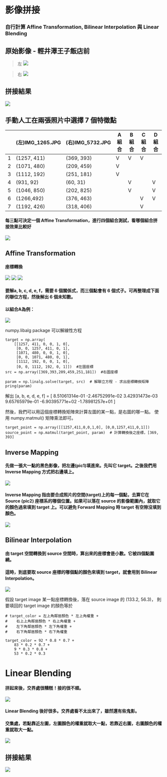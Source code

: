 # 影像拼接
### 自行計算 Affine Transformation, Bilinear Interpolation 與 Linear Blending

## 原始影像 - 輕井澤王子飯店前
> 左
![](https://github.com/elviselle/image_stitching/blob/master/.readme_imgs/IMG_1265.JPG)

> 右
![](https://github.com/elviselle/image_stitching/blob/master/.readme_imgs/IMG_5732.JPG)

## 拼接結果
![](https://github.com/elviselle/image_stitching/blob/master/.readme_imgs/merged.jpg)

## 手動人工在兩張照片中選擇 7 個特徵點
|     | (左)IMG_1265.JPG  | (右)IMG_5732.JPG | A 組合 | B 組合 | C 組合 | D 組合 |
| --- | ------------- | ------------- | - | - | - | - |
| 1 | (1257, 411)  | (369, 393) | V | V | V |   |
| 2 | (1071, 480)  | (209, 459) | V |   |   |   |
| 3 | (1112, 192)  | (251, 181) | V |   |   |   |
| 4 | (931, 92)    |  (60, 31)  |   | V |   | V |
| 5 | (1046, 850)  | (202, 825) |   | V |   | V |
| 6 | (1266,492)   | (376, 463) |   |   | V | V |
| 7 | (1192, 426)  | (318, 406) |   |   | V |   |
#### 每三點可決定一個 Affine Transformation，進行四個組合測試，看哪個組合拼接效果比較好

![](https://github.com/elviselle/image_stitching/blob/master/.readme_imgs/mapping_corp.png)

## Affine Transformation
#### 座標轉換
<!-- \begin{bmatrix}x'\\y'\end{bmatrix} = \begin{bmatrix}a & b & c\\ d & e & f\end{bmatrix} \begin{bmatrix}x\\y\\1\end{bmatrix} --> 
<img src="https://latex.codecogs.com/gif.latex?%5Cbegin%7Bbmatrix%7Dx%27%5C%5Cy%27%5Cend%7Bbmatrix%7D%20%3D%20%5Cbegin%7Bbmatrix%7Da%20%26%20b%20%26%20c%5C%5C%20d%20%26%20e%20%26%20f%5Cend%7Bbmatrix%7D%20%5Cbegin%7Bbmatrix%7Dx%5C%5Cy%5C%5C1%5Cend%7Bbmatrix%7D" /> 

<img src="https://latex.codecogs.com/gif.latex?x%27%3D%20ax%20%2B%20by%20%2B%20c" /> 
<img src="https://latex.codecogs.com/gif.latex?y%27%3D%20dx%20%2B%20ey%20%2B%20f" /> 

#### 要解a, b, c, d, e, f，需要 6 個關係式，而三個點會有 6 個式子。可再整理成下面的聯位方程，然後解出 6 個未知數。
#### 以組合A為例：

<!-- \begin{bmatrix}369\\393\\209\\459\\251\\181\end{bmatrix} = \begin{bmatrix}1257 & 411 & 0 & 0 & 1 & 0\\0&0&1257& 411&0&1\\ 1071& 480& 0 & 0 & 1 & 0\\0&0&1071& 480&0&1 \\1112& 192& 0 & 0 & 1 & 0\\0&0&1112& 192&0&1 \\\end{bmatrix} \begin{bmatrix}a\\b\\c\\d\\e\\f\end{bmatrix} --> 
<img src="https://latex.codecogs.com/gif.latex?%5Cbegin%7Bbmatrix%7D369%5C%5C393%5C%5C209%5C%5C459%5C%5C251%5C%5C181%5Cend%7Bbmatrix%7D%20%3D%20%5Cbegin%7Bbmatrix%7D1257%20%26%20411%20%26%200%20%26%200%20%26%201%20%26%200%5C%5C0%260%261257%26%20411%260%261%5C%5C%201071%26%20480%26%200%20%26%200%20%26%201%20%26%200%5C%5C0%260%261071%26%20480%260%261%20%5C%5C1112%26%20192%26%200%20%26%200%20%26%201%20%26%200%5C%5C0%260%261112%26%20192%260%261%20%5C%5C%5Cend%7Bbmatrix%7D%20%5Cbegin%7Bbmatrix%7Da%5C%5Cb%5C%5Cc%5C%5Cd%5C%5Ce%5C%5Cf%5Cend%7Bbmatrix%7D" /> 

numpy.libalg package 可以解線性方程

    target = np.array(
        [[1257, 411, 0, 0, 1, 0], 
         [0, 0, 1257, 411, 0, 1], 
         [1071, 480, 0, 0, 1, 0], 
         [0, 0, 1071, 480, 0, 1],
         [1112, 192, 0, 0, 1, 0], 
         [0, 0, 1112, 192, 0, 1]])  #左圖座標
    src = np.array([369,393,209,459,251,181])  #右圖座標
    
    param = np.linalg.solve(target, src)  # 解聯立方程 - 求出座標轉換矩陣
    pring(param)

解出 [a, b, e, d, e, f] = [ 8.51061314e-01 -2.46752991e-02  3.42931473e-03  9.65765979e-01 -6.90395771e+02 -1.78981257e+01 ]

然後，我們可以用這個座標轉換矩陣來計算左圖的某一點，是右圖的哪一點。
使用 numpy.matmul() 矩陣乘法即可。

    target_point = np.array([[1257,411,0,0,1,0], [0,0,1257,411,0,1]])
    source_point = np.matmul(target_point, param)  # 計算轉換後之座標，[369, 393]


## Inverse Mapping

#### 先做一張大一點的黑色影像，把左邊(pic1)填進來。先叫它 target。之後我們用 Inverse Mapping 方式把右邊填上。
![](https://github.com/elviselle/image_stitching/blob/master/.readme_imgs/merged_preprocess.jpg)

#### Inverse Mapping 指由要合成照片的空間(target)上的每一個點，去算它在 Source (pic2) 座標系的哪個位置。如果可以落在 source 的影像範圍內，就取它的顏色過來填到 target 上。可以避免 Forward Mapping 時 target 有空隙沒填到顏色。
![](https://github.com/elviselle/image_stitching/blob/master/.readme_imgs/inverse_mapping.jpg)


## Bilinear Interpolation
#### 由 target 空間轉換到 source 空間時，算出來的座標會是小數。它被四個點圍繞。
#### 這時，到底要取 source 座標的哪個點的顏色來填到 target，就會用到 Bilinear Interpolation。
![](https://github.com/elviselle/image_stitching/blob/master/.readme_imgs/bilinear.png)

假設 target image 某一點座標轉換後，落在 source image 的 (133.2, 56.3)，
則要填回的 target image 的顏色等於
    
    # target_color = 左上角鄰居顏色 * 左上角權重 +  
    #    右上上角鄰居顏色 * 右上角權重 +
    #    左下角鄰居顏色 * 左下角權重 +
    #    右下角鄰居顏色 * 右下角權重
    
    target_color = 92 * 0.8 * 0.7 +
        83 * 0.2 * 0.7 + 
        9 * 0.3 * 0.8 +
        53 * 0.2 * 0.3

# Linear Blending
#### 拼起來後，交界處很糟糕！接的很不順。
![](https://github.com/elviselle/image_stitching/blob/master/.readme_imgs/interception.png)

#### Linear Blending 後好很多。交界處看不太出來了，雖然還有些鬼影。
#### 交集處，若點靠近左圖，左圖顏色的權重就取大一點，若靠近右圖，右圖顏色的權重就取大一點。
![](https://github.com/elviselle/image_stitching/blob/master/.readme_imgs/blending.png)

## 拼接結果
![](https://github.com/elviselle/image_stitching/blob/master/.readme_imgs/merged.jpg)

